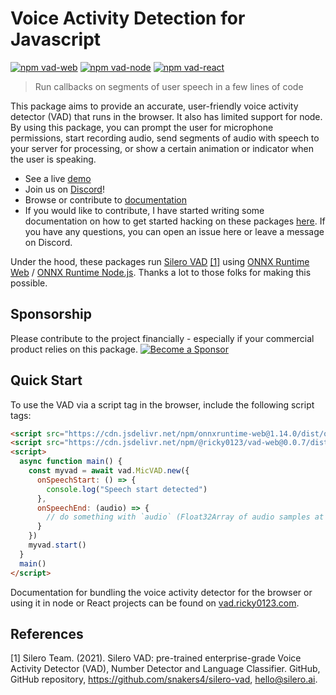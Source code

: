 # Voice Activity Detection for Javascript

[![npm vad-web](https://img.shields.io/npm/v/@ricky0123/vad-web?color=blue&label=%40ricky0123%2Fvad-web&style=flat-square)](https://www.npmjs.com/package/@ricky0123/vad-web)
[![npm vad-node](https://img.shields.io/npm/v/@ricky0123/vad-node?color=blue&label=%40ricky0123%2Fvad-node&style=flat-square)](https://www.npmjs.com/package/@ricky0123/vad-node)
[![npm vad-react](https://img.shields.io/npm/v/@ricky0123/vad-react?color=blue&label=%40ricky0123%2Fvad-react&style=flat-square)](https://www.npmjs.com/package/@ricky0123/vad-react)

> Run callbacks on segments of user speech in a few lines of code

This package aims to provide an accurate, user-friendly voice activity detector (VAD) that runs in the browser. It also has limited support for node. By using this package, you can prompt the user for microphone permissions, start recording audio, send segments of audio with speech to your server for processing, or show a certain animation or indicator when the user is speaking.

* See a live [demo](https://www.vad.ricky0123.com)
* Join us on [Discord](https://discord.gg/4WPeGEaSpF)!
* Browse or contribute to [documentation](https://wiki.vad.ricky0123.com/)
* If you would like to contribute, I have started writing some documentation on how to get started hacking on these packages [here](https://wiki.vad.ricky0123.com/en/docs/developer/hacking). If you have any questions, you can open an issue here or leave a message on Discord.

Under the hood, these packages run [Silero VAD](https://github.com/snakers4/silero-vad) [[1]](#1) using [ONNX Runtime Web](https://github.com/microsoft/onnxruntime/tree/main/js/web) / [ONNX Runtime Node.js](https://github.com/microsoft/onnxruntime/tree/main/js/node). Thanks a lot to those folks for making this possible.

## Sponsorship

Please contribute to the project financially - especially if your commercial product relies on this package. [![Become a Sponsor](https://img.shields.io/static/v1?label=Become%20a%20Sponsor&message=%E2%9D%A4&logo=GitHub&style=flat&color=d42f2d)](https://github.com/sponsors/ricky0123)

## Quick Start

To use the VAD via a script tag in the browser, include the following script tags:

```html
<script src="https://cdn.jsdelivr.net/npm/onnxruntime-web@1.14.0/dist/ort.js"></script>
<script src="https://cdn.jsdelivr.net/npm/@ricky0123/vad-web@0.0.7/dist/bundle.min.js"></script>
<script>
  async function main() {
    const myvad = await vad.MicVAD.new({
      onSpeechStart: () => {
        console.log("Speech start detected")
      },
      onSpeechEnd: (audio) => {
        // do something with `audio` (Float32Array of audio samples at sample rate 16000)...
      }
    })
    myvad.start()
  }
  main()
</script>
```

Documentation for bundling the voice activity detector for the browser or using it in node or React projects can be found on [vad.ricky0123.com](https://www.vad.ricky0123.com).

## References

<a id="1">[1]</a>
Silero Team. (2021).
Silero VAD: pre-trained enterprise-grade Voice Activity Detector (VAD), Number Detector and Language Classifier.
GitHub, GitHub repository, https://github.com/snakers4/silero-vad, hello@silero.ai.

